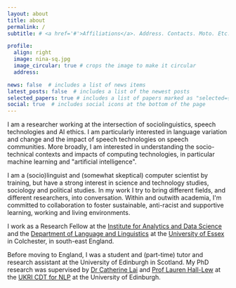 ```yaml
---
layout: about
title: about
permalink: /
subtitle: # <a href='#'>Affiliations</a>. Address. Contacts. Moto. Etc.

profile:
  align: right
  image: nina-sq.jpg
  image_circular: true # crops the image to make it circular
  address:

news: false  # includes a list of news items
latest_posts: false  # includes a list of the newest posts
selected_papers: true # includes a list of papers marked as "selected={true}"
social: true  # includes social icons at the bottom of the page
---
```


<p>I am a researcher working at the intersection of sociolinguistics, speech technologies and AI ethics. I am particularly interested in language variation and change and the impact of speech technologies on speech communities. More broadly, I am interested in understanding the socio-technical contexts and impacts of computing technologies, in particular machine learning and "artificial intelligence".</p>

<p>I am a (socio)linguist and (somewhat skeptical) computer scientist by training, but have a strong interest in science and technology studies, sociology and political studies. In my work I try to bring different fields, and different researchers, into conversation. Within and outwith academia, I'm committed to collaboration to foster sustainable, anti-racist and supportive learning, working and living environments. </p>

<p>I work as a Research Fellow at the <a href="https://www.essex.ac.uk/centres-and-institutes/institute-for-analytics-and-data-science" rel="external nofollow noopener" target="_blank">Institute for Analytics and Data Science</a> and the <a href="https://www.essex.ac.uk/departments/language-and-linguistics" rel="external nofollow noopener" target="_blank">Department of Language and Linguistics</a> at the <a href="https://www.essex.ac.uk/" rel="external nofollow noopener" target="_blank">University of Essex</a> in Colchester, in south-east England.</p>

<p>Before moving to England, I was a student and (part-time) tutor and research assistant at the University of Edinburgh in Scotland. My PhD research was supervised by <a href="https://homepages.inf.ed.ac.uk/clai/" rel="external nofollow noopener" target="_blank">Dr Catherine Lai</a> and <a href="https://www.laurenhall-lew.com/" rel="external nofollow noopener" target="_blank">Prof Lauren Hall-Lew</a> at the <a href="https://web.inf.ed.ac.uk/cdt/natural-language-processing" rel="external nofollow noopener" target="_blank">UKRI CDT for NLP</a> at the University of Edinburgh.</p>
<!--
Write your biography here. Tell the world about yourself. Link to your favorite [subreddit](http://reddit.com). You can put a picture in, too. The code is already in, just name your picture `prof_pic.jpg` and put it in the `img/` folder.test

Put your address / P.O. box / other info right below your picture. You can also disable any of these elements by editing `profile` property of the YAML header of your `_pages/about.md`. Edit `_bibliography/papers.bib` and Jekyll will render your [publications page](/al-folio/publications/) automatically.

Link to your social media connections, too. This theme is set up to use [Font Awesome icons](http://fortawesome.github.io/Font-Awesome/) and [Academicons](https://jpswalsh.github.io/academicons/), like the ones below. Add your Facebook, Twitter, LinkedIn, Google Scholar, or just disable all of them.
-->
